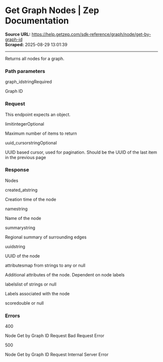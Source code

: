 # Get Graph Nodes | Zep Documentation

**Source URL:** https://help.getzep.com/sdk-reference/graph/node/get-by-graph-id  
**Scraped:** 2025-08-29 13:01:39

---

Returns all nodes for a graph.

### Path parameters

graph_idstringRequired

Graph ID

### Request

This endpoint expects an object.

limitintegerOptional

Maximum number of items to return

uuid_cursorstringOptional

UUID based cursor, used for pagination. Should be the UUID of the last item in the previous page

### Response

Nodes

created_atstring

Creation time of the node

namestring

Name of the node

summarystring

Regional summary of surrounding edges

uuidstring

UUID of the node

attributesmap from strings to any or null

Additional attributes of the node. Dependent on node labels

labelslist of strings or null

Labels associated with the node

scoredouble or null

### Errors

400

Node Get by Graph ID Request Bad Request Error

500

Node Get by Graph ID Request Internal Server Error
